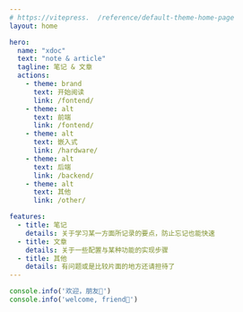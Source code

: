 ```yaml
---
# https://vitepress.  /reference/default-theme-home-page
layout: home

hero:
  name: "xdoc"
  text: "note & article"
  tagline: 笔记 & 文章
  actions:
    - theme: brand
      text: 开始阅读
      link: /fontend/
    - theme: alt
      text: 前端
      link: /fontend/
    - theme: alt
      text: 嵌入式
      link: /hardware/
    - theme: alt
      text: 后端
      link: /backend/
    - theme: alt
      text: 其他
      link: /other/

features:
  - title: 笔记
    details: 关于学习某一方面所记录的要点，防止忘记也能快速
  - title: 文章
    details: 关于一些配置与某种功能的实现步骤
  - title: 其他
    details: 有问题或是比较片面的地方还请担待了
---
```


```js
console.info('欢迎，朋友🎉')
console.info('welcome, friend🎉')
```

